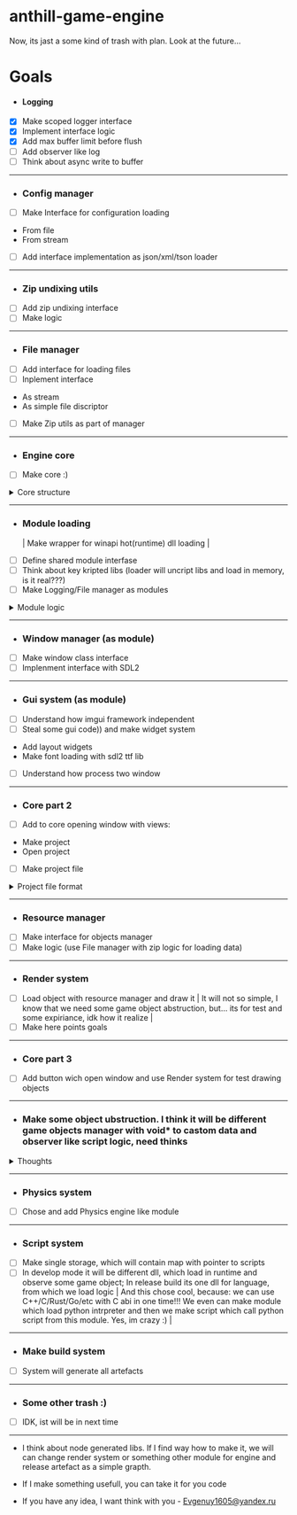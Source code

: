 # anthill-game-engine

Now, its jast a some kind of trash with plan. Look at the future...

# Goals

- #### Logging

* [x] Make scoped logger interface
* [x] Implement interface logic
* [x] Add max buffer limit before flush
* [ ] Add observer like log
* [ ] Think about async write to buffer

---

- ### Config manager

* [ ] Make Interface for configuration loading

- From file
- From stream

* [ ] Add interface implementation as json/xml/tson loader

---

- ### Zip undixing utils

* [ ] Add zip undixing interface
* [ ] Make logic

---

- ### File manager

* [ ] Add interface for loading files
* [ ] Inplement interface

- As stream
- As simple file discriptor

* [ ] Make Zip utils as part of manager

---

- ### Engine core

* [ ] Make core :)
<details>
    <summary>Core structure</summary>

Methids:

- Initialize
- Load modules (use next point)
- Cycle

---

Contain:

- Module map (standart module will set like interfase, other like {string dll name: void\*) )
- Config manager

</details>

---

- ### Module loading
  | Make wrapper for winapi hot(runtime) dll loading |

* [ ] Define shared module interfase
* [ ] Think about key kripted libs (loader will uncript libs and load in memory, is it real???)
* [ ] Make Logging/File manager as modules

<details>
    <summary>Module logic</summary>

- All midule load as dll in runtime
- All module must contain interface in .hpp file (for cast and usage in code)
- All module contain function:

  1. Load (take pointer to core; build module and return it like void\*)
  2. Unload (take void\* to mudule and distruct it)

- Some module can contain functions:
  1. Tick with time after last tick

</details>

---

- ### Window manager (as module)

* [ ] Make window class interface
* [ ] Implenment interface with SDL2

---

- ### Gui system (as module)

* [ ] Understand how imgui framework independent
* [ ] Steal some gui code)) and make widget system

- Add layout widgets
- Make font loading with sdl2 ttf lib

* [ ] Understand how process two window

---

- ### Core part 2

* [ ] Add to core opening window with views:

- Make project
- Open project

* [ ] Make project file

<details>
    <summary>Project file format</summary>
    Here will be project files format :)
</details>

---

- ### Resource manager

* [ ] Make interface for objects manager
* [ ] Make logic (use File manager with zip logic for loading data)

---

- ### Render system

* [ ] Load object with resource manager and draw it
      | It will not so simple, I know that we need some game object abstruction, but... its for test and some expiriance, idk how it realize |
* [ ] Make here points goals

---

- ### Core part 3

* [ ] Add button wich open window and use Render system for test drawing objects

---

- ### Make some object ubstruction. I think it will be different game objects manager with void\* to castom data and observer like script logic, need thinks
<details>
    <summary>Thoughts</summary>
Make template function, which will take objects from map and cast in to T type. Idk how it make better, need some ideas
</details>

---

- ### Physics system

* [ ] Chose and add Physics engine like module

---

- ### Script system

* [ ] Make single storage, which will contain map with pointer to scripts
* [ ] In develop mode it will be different dll, which load in runtime and observe some game object; In release build its one dll for language, from which we load logic
      | And this chose cool, because: we can use C++/C/Rust/Go/etc with C abi in one time!!! We even can make module which load python intrpreter and then we make script which call python script from this module. Yes, im crazy :) |

---

- ### Make build system

* [ ] System will generate all artefacts

---

- ### Some other trash :)

* [ ] IDK, ist will be in next time

---

- I think about node generated libs. If I find way how to make it, we will can change render system or something other module for engine and release artefact as a simple grapth.

- If I make something usefull, you can take it for you code

- If you have any idea, I want think with you - Evgenuy1605@yandex.ru
